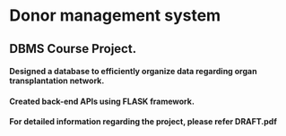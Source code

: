 # Donor management system 
## DBMS Course Project.
#### Designed a database to efficiently organize data regarding organ transplantation network.
#### Created back-end APIs using FLASK framework.
#### For detailed information regarding the project, please refer DRAFT.pdf
